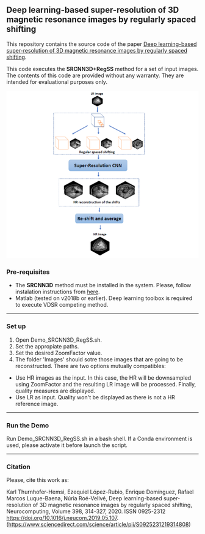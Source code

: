 ## Deep learning-based super-resolution of 3D magnetic resonance images by regularly spaced shifting

This repository contains the source code of the paper [Deep learning-based super-resolution of 3D magnetic resonance images by regularly spaced shifting](https://doi.org/10.1016/j.neucom.2019.05.107).

This code executes the **SRCNN3D+RegSS** method for a set of input images. The contents of this code are provided without any warranty. They are intended for evaluational purposes only.

![Alt text](Example.PNG?raw=true "Operation method of SRCNN3D+RegSS")

### Pre-requisites

- The **SRCNN3D** method must be installed in the system. Please, follow instalation instructions from [here](https://github.com/rousseau/deepBrain/tree/master/SRCNN3D).
- Matlab (tested on v2018b or earlier). Deep learning toolbox is required to execute VDSR competing method.
---

### Set up

1. Open Demo_SRCNN3D_RegSS.sh.
2. Set the appropiate paths.
3. Set the desired ZoomFactor value.
4. The folder 'Images' should sotre those images that are going to be reconstructed.
There are two options mutually compatibles:
- Use HR images as the input. In this case, the HR will be downsampled using ZoomFactor  and the resulting LR image will be processed. Finally, quality measures are displayed.
- Use LR as input. Quality won't be displayed as there is not a HR reference image.
---

### Run the Demo

Run Demo_SRCNN3D_RegSS.sh in a bash shell. If a Conda environment is used, please activate it 
before launch the script.

---

### Citation

Please, cite this work as:

Karl Thurnhofer-Hemsi, Ezequiel López-Rubio, Enrique Domínguez, Rafael Marcos Luque-Baena, Núria Roé-Vellvé,
Deep learning-based super-resolution of 3D magnetic resonance images by regularly spaced shifting,
Neurocomputing, Volume 398, 314-327, 2020. ISSN 0925-2312
https://doi.org/10.1016/j.neucom.2019.05.107.
(https://www.sciencedirect.com/science/article/pii/S0925231219314808)

